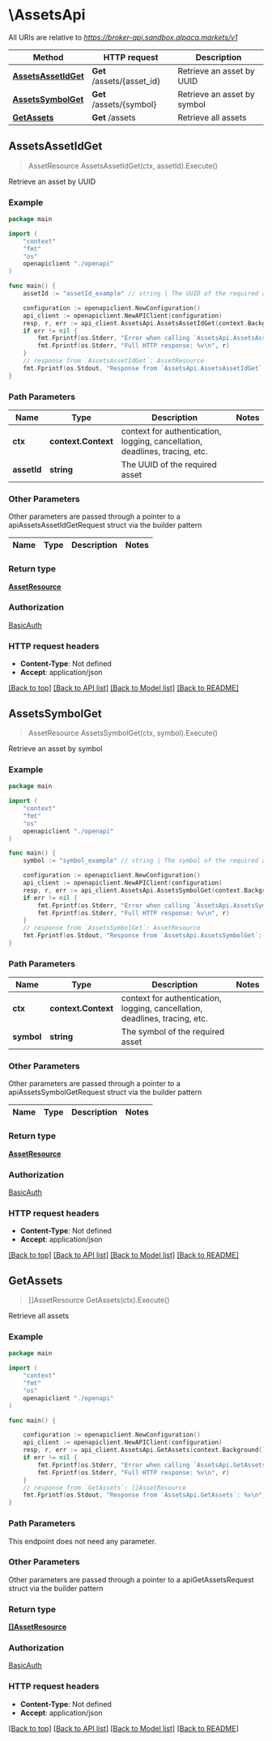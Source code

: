 # \AssetsApi

All URIs are relative to *https://broker-api.sandbox.alpaca.markets/v1*

Method | HTTP request | Description
------------- | ------------- | -------------
[**AssetsAssetIdGet**](AssetsApi.md#AssetsAssetIdGet) | **Get** /assets/{asset_id} | Retrieve an asset by UUID
[**AssetsSymbolGet**](AssetsApi.md#AssetsSymbolGet) | **Get** /assets/{symbol} | Retrieve an asset by symbol
[**GetAssets**](AssetsApi.md#GetAssets) | **Get** /assets | Retrieve all assets



## AssetsAssetIdGet

> AssetResource AssetsAssetIdGet(ctx, assetId).Execute()

Retrieve an asset by UUID



### Example

```go
package main

import (
    "context"
    "fmt"
    "os"
    openapiclient "./openapi"
)

func main() {
    assetId := "assetId_example" // string | The UUID of the required asset

    configuration := openapiclient.NewConfiguration()
    api_client := openapiclient.NewAPIClient(configuration)
    resp, r, err := api_client.AssetsApi.AssetsAssetIdGet(context.Background(), assetId).Execute()
    if err != nil {
        fmt.Fprintf(os.Stderr, "Error when calling `AssetsApi.AssetsAssetIdGet``: %v\n", err)
        fmt.Fprintf(os.Stderr, "Full HTTP response: %v\n", r)
    }
    // response from `AssetsAssetIdGet`: AssetResource
    fmt.Fprintf(os.Stdout, "Response from `AssetsApi.AssetsAssetIdGet`: %v\n", resp)
}
```

### Path Parameters


Name | Type | Description  | Notes
------------- | ------------- | ------------- | -------------
**ctx** | **context.Context** | context for authentication, logging, cancellation, deadlines, tracing, etc.
**assetId** | **string** | The UUID of the required asset | 

### Other Parameters

Other parameters are passed through a pointer to a apiAssetsAssetIdGetRequest struct via the builder pattern


Name | Type | Description  | Notes
------------- | ------------- | ------------- | -------------


### Return type

[**AssetResource**](AssetResource.md)

### Authorization

[BasicAuth](../README.md#BasicAuth)

### HTTP request headers

- **Content-Type**: Not defined
- **Accept**: application/json

[[Back to top]](#) [[Back to API list]](../README.md#documentation-for-api-endpoints)
[[Back to Model list]](../README.md#documentation-for-models)
[[Back to README]](../README.md)


## AssetsSymbolGet

> AssetResource AssetsSymbolGet(ctx, symbol).Execute()

Retrieve an asset by symbol



### Example

```go
package main

import (
    "context"
    "fmt"
    "os"
    openapiclient "./openapi"
)

func main() {
    symbol := "symbol_example" // string | The symbol of the required asset

    configuration := openapiclient.NewConfiguration()
    api_client := openapiclient.NewAPIClient(configuration)
    resp, r, err := api_client.AssetsApi.AssetsSymbolGet(context.Background(), symbol).Execute()
    if err != nil {
        fmt.Fprintf(os.Stderr, "Error when calling `AssetsApi.AssetsSymbolGet``: %v\n", err)
        fmt.Fprintf(os.Stderr, "Full HTTP response: %v\n", r)
    }
    // response from `AssetsSymbolGet`: AssetResource
    fmt.Fprintf(os.Stdout, "Response from `AssetsApi.AssetsSymbolGet`: %v\n", resp)
}
```

### Path Parameters


Name | Type | Description  | Notes
------------- | ------------- | ------------- | -------------
**ctx** | **context.Context** | context for authentication, logging, cancellation, deadlines, tracing, etc.
**symbol** | **string** | The symbol of the required asset | 

### Other Parameters

Other parameters are passed through a pointer to a apiAssetsSymbolGetRequest struct via the builder pattern


Name | Type | Description  | Notes
------------- | ------------- | ------------- | -------------


### Return type

[**AssetResource**](AssetResource.md)

### Authorization

[BasicAuth](../README.md#BasicAuth)

### HTTP request headers

- **Content-Type**: Not defined
- **Accept**: application/json

[[Back to top]](#) [[Back to API list]](../README.md#documentation-for-api-endpoints)
[[Back to Model list]](../README.md#documentation-for-models)
[[Back to README]](../README.md)


## GetAssets

> []AssetResource GetAssets(ctx).Execute()

Retrieve all assets



### Example

```go
package main

import (
    "context"
    "fmt"
    "os"
    openapiclient "./openapi"
)

func main() {

    configuration := openapiclient.NewConfiguration()
    api_client := openapiclient.NewAPIClient(configuration)
    resp, r, err := api_client.AssetsApi.GetAssets(context.Background()).Execute()
    if err != nil {
        fmt.Fprintf(os.Stderr, "Error when calling `AssetsApi.GetAssets``: %v\n", err)
        fmt.Fprintf(os.Stderr, "Full HTTP response: %v\n", r)
    }
    // response from `GetAssets`: []AssetResource
    fmt.Fprintf(os.Stdout, "Response from `AssetsApi.GetAssets`: %v\n", resp)
}
```

### Path Parameters

This endpoint does not need any parameter.

### Other Parameters

Other parameters are passed through a pointer to a apiGetAssetsRequest struct via the builder pattern


### Return type

[**[]AssetResource**](AssetResource.md)

### Authorization

[BasicAuth](../README.md#BasicAuth)

### HTTP request headers

- **Content-Type**: Not defined
- **Accept**: application/json

[[Back to top]](#) [[Back to API list]](../README.md#documentation-for-api-endpoints)
[[Back to Model list]](../README.md#documentation-for-models)
[[Back to README]](../README.md)

